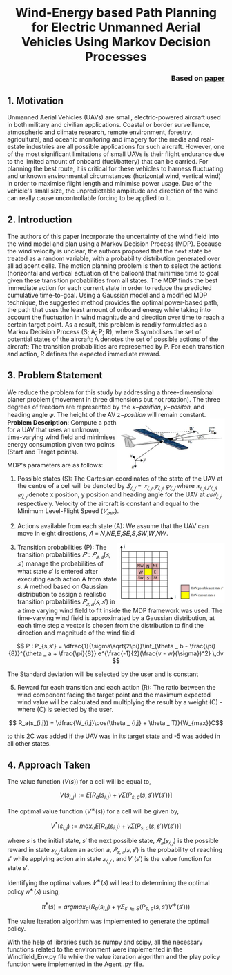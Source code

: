 <h1 style="text-align: center;">Wind-Energy based Path Planning for Electric Unmanned Aerial Vehicles Using Markov Decision Processes</h1>
<h3 style="text-align: right;">Based on <a href=https://robotics.usc.edu/~ryan/Publications_files/ICRA_2013_wesam.pdf>paper</a></h3>

 
## 1.  Motivation  
Unmanned Aerial Vehicles (UAVs) are small, electric-powered aircraft used in both military and civilian applications. Coastal or border surveillance, atmospheric and climate research, remote environment, forestry, agricultural, and oceanic monitoring and imagery for the media and real-estate industries are all possible applications for such aircraft. However, one of the most significant limitations of small UAVs is their flight endurance due to the limited amount of onboard (fuel/battery) that can be carried. For planning the best route, it is critical for these vehicles to harness fluctuating and unknown environmental circumstances (horizontal wind, vertical wind) in order to maximise flight length and minimise power usage. Due of the vehicle's small size, the unpredictable amplitude and direction of the wind can really cause uncontrollable forcing to be applied to it. 
 
 
## 2.  Introduction 
The authors of this paper incorporate the uncertainty of the wind field into the wind model and plan using a Markov Decision Process (MDP). Because the wind velocity is unclear, the authors proposed that the next state be treated as a random variable, with a probability distribution generated over all adjacent cells. The motion planning problem is then to select the actions (horizontal and 
vertical actuation of the balloon) that minimise time to goal given these transition probabilities from all states. The MDP finds the best immediate action for each current state in order to reduce the predicted cumulative time-to-goal. Using a Gaussian model and a modified MDP technique, the suggested method provides the optimal power-based path, the path that uses the least amount of onboard energy while taking into account the fluctuation in wind magnitude and direction over time to reach a certain target point. As a result, this problem is readily formulated as a Markov Decision Process (S; A; P; R), where S symbolises the set of potential states of the aircraft; A denotes the set of possible actions of the aircraft; The transition probabilities are represented by P.  For each transition and action, R defines the expected immediate reward. 
 
 
## 3. Problem Statement 
We reduce the problem for this study by addressing a three-dimensional planer problem (movement in three dimensions but not rotation). The three degrees of freedom are represented by the 𝑥−𝑝𝑜𝑠𝑖𝑡𝑖𝑜𝑛, 𝑦−𝑝𝑜𝑠𝑖𝑡𝑜𝑛, and heading angle 𝜓. The height of the AV z−𝑝𝑜𝑠𝑖𝑡𝑖𝑜𝑛 will remain constant.  
<img align='right' src="./assets/Uav.png" width="250">
**Problem Description**: Compute a path for a UAV that uses an unknown, time-varying wind field and minimises energy consumption given two points (Start and Target points). 

MDP's parameters are as follows: 
1)  Possible states (S): 
The Cartesian coordinates of the state of the UAV at the centre of a cell will be denoted by $𝑆_{𝑖,𝑗} =𝑥_{𝑖,𝑗}, 𝑦_{𝑖,𝑗}, 𝜓_{𝑖,𝑗}$ where $𝑥_{𝑖,𝑗}, 𝑦_{𝑖,𝑗}, 𝜓_{𝑖,𝑗}$ denote x position, y position and heading angle for the UAV at $𝑐𝑒𝑙𝑙_{𝑖,𝑗}$ respectively. Velocity of the aircraft is constant and equal to the Minimum Level-Flight Speed ($𝑉_{𝑚𝑖𝑛}$).   

2)  Actions available from each state (A): 
We assume that the UAV can move in eight directions, 𝐴 = 𝑁,𝑁𝐸,𝐸,𝑆𝐸,𝑆,𝑆𝑊,𝑊,𝑁𝑊. 
<img align='right' src="./assets/states.png" width="250">  

3)  Transition probabilities (P): 
The transition probabilities $𝑃: 𝑃_{𝑠,𝑎}(𝑠,𝑠′)$ manage the probabilities of what state 𝑠′ is entered after executing each action A from state 𝑠. 
A method based on Gaussian distribution to assign a realistic transition probabilities $𝑃_{𝑠,𝑎}(𝑠,𝑠′)$ in a time varying wind field to fit inside the MDP framework was used. The time-varying wind field is approximated by a Gaussian distribution, at each time step a vector is chosen from the distribution to find the direction and magnitude of the wind field

$$ P : P_{s,s'} = \dfrac{1}{\sigma\sqrt{2\pi}}\int_{\theta _ b - \frac{\pi}{8}}^{\theta _ a + \frac{\pi}{8}} e^{\frac{-1}{2}(\frac{v - w}{\sigma})^2} \,dv $$

The Standard deviation will be selected by the user and is constant 

5)  Reward for each transition and each action (R): 
The ratio between the wind component facing the target point and the maximum expected wind value will be calculated and multiplying the result by a weight (C) - where (C) is selected by the user.

$$ R_a(s_{i,j}) = \dfrac{W_{i,j}\cos(\theta _ {i,j} + \theta _ T)}{W_{max}}C$$ 

to this 2C was added if the UAV was in its target state and -5 was added in all other states. 
 
 
## 4.  Approach Taken 
The value function $(V(s))$ for a cell will be equal to, 

$$ V(s_{i,j}) := E[R_a(s_{i,j}) + \gamma \Sigma (P_{s,a}(s, s') V(s'))]$$

The optimal value function $(V^∗(s))$ for a cell will be given by, 

$$ V^*(s_{i,j}) := max_a E[R_a(s_{i,j}) + \gamma \Sigma (P_{s,a}(s, s') V(s'))]$$

where 𝑠 is the initial state, 𝑠′ the next possible state, $𝑅_𝑎(𝑠_{𝑖,𝑗})$ is the possible reward in state $𝑠_{𝑖,𝑗}$ taken an action 𝑎, $𝑃_{𝑠,𝑎}(𝑠,𝑠′)$  is the probability of reaching 𝑠′ while applying action 𝑎 in state $𝑠_{𝑖,𝑗}$ , and 𝑉 (𝑠′) is the value function for state 𝑠′. 
 
Identifying the optimal values $𝑉^∗(𝑠)$ will lead to determining the optimal policy $𝜋^∗(𝑠)$ using,

$$ \pi^*(s) = argmax_a(R_a(s_{i,j}) + \gamma\Sigma_{s' \in S} (P_{s,a}(s, s') V^∗(s')))$$ 

The value Iteration algorithm was implemented to generate the optimal policy.

With the help of libraries such as numpy and scipy, all the necessary functions related to the environment were implemented in the Windfield_Env.py file while the value iteration algorithm and the play policy function were implemented in the Agent .py file.
